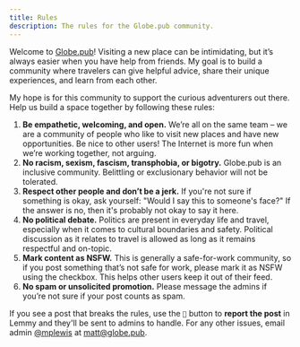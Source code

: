 ```yaml
---
title: Rules
description: The rules for the Globe.pub community.
---
```


Welcome to [Globe.pub](https://globe.pub)! Visiting a new place can be
intimidating, but it’s always easier when you have help from friends. My goal is
to build a community where travelers can give helpful advice, share their unique
experiences, and learn from each other.

My hope is for this community to support the curious adventurers out there. Help
us build a space together by following these rules:

1. **Be empathetic, welcoming, and open.** We’re all on the same team – we are a
   community of people who like to visit new places and have new opportunities.
   Be nice to other users! The Internet is more fun when we’re working together,
   not arguing.
2. **No racism, sexism, fascism, transphobia, or bigotry.** Globe.pub is an
   inclusive community. Belittling or exclusionary behavior will not be
   tolerated.
3. **Respect other people and don’t be a jerk.** If you're not sure if something
   is okay, ask yourself: "Would I say this to someone's face?" If the answer is
   no, then it's probably not okay to say it here.
4. **No political debate.** Politics are present in everyday life and travel,
   especially when it comes to cultural boundaries and safety. Political
   discussion as it relates to travel is allowed as long as it remains
   respectful and on-topic.
5. **Mark content as NSFW.** This is generally a safe-for-work community, so if
   you post something that’s not safe for work, please mark it as NSFW using the
   checkbox. This helps other users keep it out of their feed.
6. **No spam or unsolicited promotion.** Please message the admins if you’re not
   sure if your post counts as spam.

If you see a post that breaks the rules, use the `🚩` button to **report the
post** in Lemmy and they'll be sent to admins to handle. For any other issues,
email admin [@mplewis](https://lemmy.globe.pub/u/mplewis) at
[matt@globe.pub](mailto:matt@globe.pub).
